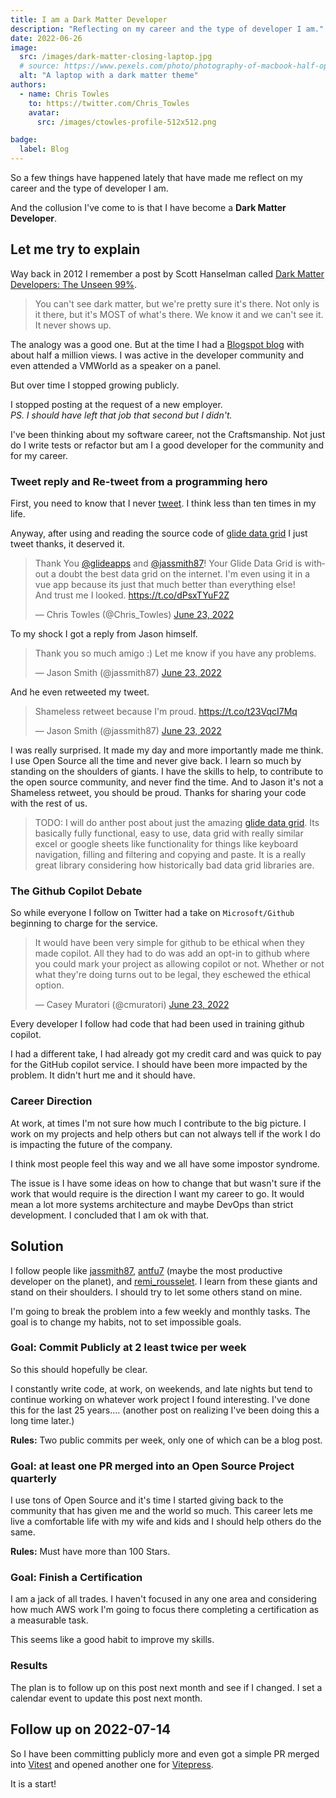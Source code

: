 ```yaml
---
title: I am a Dark Matter Developer
description: "Reflecting on my career and the type of developer I am."
date: 2022-06-26
image:
  src: /images/dark-matter-closing-laptop.jpg
  # source: https://www.pexels.com/photo/photography-of-macbook-half-opened-on-white-wooden-surface-633409/
  alt: "A laptop with a dark matter theme"
authors:
  - name: Chris Towles
    to: https://twitter.com/Chris_Towles
    avatar:
      src: /images/ctowles-profile-512x512.png

badge:
  label: Blog
---
```



So a few things have happened lately that have made me reflect on my career and the type of developer I am.

And the collusion I've come to is that I have become a **Dark Matter Developer**.

## Let me try to explain

Way back in 2012 I remember a post by Scott Hanselman called [Dark Matter Developers: The Unseen 99%](https://www.hanselman.com/blog/dark-matter-developers-the-unseen-99).


> You can't see dark matter, but we're pretty sure it's there. Not only is it there, but it's MOST of what's there. We know it and we can't see it. It never shows up.

The analogy was a good one. But at the time I had a [Blogspot blog](https://christowles.blogspot.com/) with about half a million views. I was active in the developer community and even attended a VMWorld as a speaker on a panel.

But over time I stopped growing publicly.

I stopped posting at the request of a new employer.  
*PS. I should have left that job that second but I didn't.*

I've been thinking about my software career, not the Craftsmanship. Not just do I write tests or refactor but am I a good developer for the community and for my career.

### Tweet reply and Re-tweet from a programming hero

First, you need to know that I never [tweet](https://twitter.com/Chris_Towles). I think less than ten times in my life.

Anyway, after using and reading the source code of [glide data grid](https://github.com/glideapps/glide-data-grid) I just tweet thanks, it deserved it.

<blockquote class="twitter-tweet"><p lang="en" dir="ltr">Thank You <a href="https://twitter.com/glideapps?ref_src=twsrc%5Etfw">@glideapps</a> and <a href="https://twitter.com/jassmith87?ref_src=twsrc%5Etfw">@jassmith87</a>! Your Glide Data Grid is without a doubt the best data grid on the internet. I&#39;m even using it in a vue app because its just that much better than everything else! <br>And trust me I looked. <a href="https://t.co/dPsxTYuF2Z">https://t.co/dPsxTYuF2Z</a></p>&mdash; Chris Towles (@Chris_Towles) <a href="https://twitter.com/Chris_Towles/status/1539814088666238976?ref_src=twsrc%5Etfw">June 23, 2022</a></blockquote>

To my shock I got a reply from Jason himself.

<blockquote class="twitter-tweet"><p lang="en" dir="ltr">Thank you so much amigo :) Let me know if you have any problems.</p>&mdash; Jason Smith (@jassmith87) <a href="https://twitter.com/jassmith87/status/1539816474054840320?ref_src=twsrc%5Etfw">June 23, 2022</a></blockquote>

And he even retweeted my tweet.

<blockquote class="twitter-tweet"><p lang="en" dir="ltr">Shameless retweet because I&#39;m proud. <a href="https://t.co/t23VqcI7Mq">https://t.co/t23VqcI7Mq</a></p>&mdash; Jason Smith (@jassmith87) <a href="https://twitter.com/jassmith87/status/1539816533261619200?ref_src=twsrc%5Etfw">June 23, 2022</a></blockquote>

I was really surprised. It made my day and more importantly made me think. I use Open Source all the time and never give back. I learn so much by standing on the shoulders of giants. I have the skills to help, to contribute to the open source community, and never find the time. And to Jason it's not a Shameless retweet, you should be proud. Thanks for sharing your code with the rest of us.

> TODO: I will do anther post about just the amazing [glide data grid](https://github.com/glideapps/glide-data-grid). Its basically fully functional, easy to use, data grid with really similar excel or google sheets like functionality for things like keyboard navigation, filling and filtering and copying and paste. It is a really great library considering how historically bad data grid libraries are.

### The Github Copilot Debate

So while everyone I follow on Twitter had a take on `Microsoft/Github` beginning to charge for the service.

<blockquote class="twitter-tweet"><p lang="en" dir="ltr">It would have been very simple for github to be ethical when they made copilot. All they had to do was add an opt-in to github where you could mark your project as allowing copilot or not. Whether or not what they&#39;re doing turns out to be legal, they eschewed the ethical option.</p>&mdash; Casey Muratori (@cmuratori) <a href="https://twitter.com/cmuratori/status/1540078652246749184?ref_src=twsrc%5Etfw">June 23, 2022</a></blockquote>

Every developer I follow had code that had been used in training github copilot.

I had a different take, I had already got my credit card and was quick to pay for the GitHub copilot service. I should have been more impacted by the problem. It didn't hurt me and it should have.

### Career Direction

At work, at times I'm not sure how much I contribute to the big picture. I work on my projects and help others but can not always tell if the work I do is impacting the future of the company.

I think most people feel this way and we all have some impostor syndrome.

The issue is I have some ideas on how to change that but wasn't sure if the work that would require is the direction I want my career to go. It would mean a lot more systems architecture and maybe DevOps than strict development. I concluded that I am ok with that.

## Solution

I follow people like [jassmith87](https://twitter.com/jassmith87), [antfu7](https://twitter.com/antfu7) (maybe the most productive developer on the planet), and [remi_rousselet](https://twitter.com/remi_rousselet). I learn from these giants and stand on their shoulders. I should try to let some others stand on mine.

I'm going to break the problem into a few weekly and monthly tasks. The goal is to change my habits, not to set impossible goals.

### Goal: Commit Publicly at 2 least twice per week

So this should hopefully be clear.

I constantly write code, at work, on weekends, and late nights but tend to continue working on whatever work project I found interesting. I've done this for the last 25 years.... (another post on realizing I've been doing this a long time later.)

**Rules:** Two public commits per week, only one of which can be a blog post.

### Goal: at least one PR merged into an Open Source Project quarterly

I use tons of Open Source and it's time I started giving back to the community that has given me and the world so much. This career lets me live a comfortable life with my wife and kids and I should help others do the same.

**Rules:** Must have more than 100 Stars.

### Goal: Finish a Certification

I am a jack of all trades. I haven't focused in any one area and considering how much AWS work I'm going to focus there completing a certification as a measurable task.

This seems like a good habit to improve my skills.

### Results

The plan is to follow up on this post next month and see if I changed. I set a calendar event to update this post next month.

## Follow up on 2022-07-14

So I have been committing publicly more and even got a simple PR merged into [Vitest](https://github.com/vitest-dev/vitest/pull/1558) and opened another one for [Vitepress](https://github.com/vuejs/vitepress/).

It is a start!
